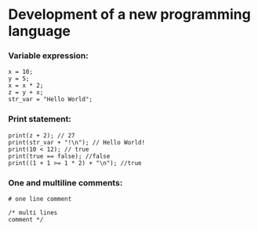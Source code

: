 # Development of a new programming language

### Variable expression:
```
x = 10;
y = 5;
x = x * 2;
z = y + x;
str_var = "Hello World";
```

### Print statement:
```
print(z + 2); // 27
print(str_var + "!\n"); // Hello World!
print(10 < 12); // true
print(true == false); //false
print((1 + 1 >= 1 * 2) + "\n"); //true
```

### One and multiline comments:
```
# one line comment

/* multi lines 
comment */
```
